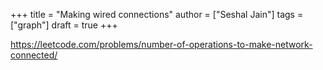 +++
title = "Making wired connections"
author = ["Seshal Jain"]
tags = ["graph"]
draft = true
+++

<https://leetcode.com/problems/number-of-operations-to-make-network-connected/>
